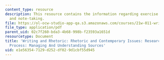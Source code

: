 ```yaml
---
content_type: resource
description: This resource contains the information regarding exercise on research
  and note-taking.
file: https://ol-ocw-studio-app-qa.s3.amazonaws.com/courses/21w-011-writing-and-rhetoric-rhetoric-and-contemporary-issues-fall-2015/e1e563547129d252df029d1cbf55d945_MIT21W_011F15_research.pdf
file_type: application/pdf
parent_uid: 02c7f260-bda3-4b68-998b-f23593a1651d
resourcetype: Document
title: 'Writing and Rhetoric: Rhetoric and Contemporary Issues: Research And The Note-Taking
  Process: Managing And Understanding Sources'
uid: e1e56354-7129-d252-df02-9d1cbf55d945
---
```

